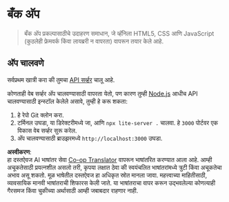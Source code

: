 <!--
CO_OP_TRANSLATOR_METADATA:
{
  "original_hash": "461aa4fc74c6b1789c3a13b5d82c0cd9",
  "translation_date": "2025-08-26T00:39:34+00:00",
  "source_file": "7-bank-project/solution/README.md",
  "language_code": "mr"
}
-->
# बँक अ‍ॅप

> बँक अ‍ॅप प्रकल्पासाठीचे उदाहरण समाधान, जे व्हॅनिला HTML5, CSS आणि JavaScript (कुठलेही फ्रेमवर्क किंवा लायब्ररी न वापरता) वापरून तयार केले आहे.

## अ‍ॅप चालवणे

सर्वप्रथम खात्री करा की तुमचा [API सर्व्हर](../api/README.md) चालू आहे.

कोणताही वेब सर्व्हर अ‍ॅप चालवण्यासाठी वापरता येतो, पण कारण तुम्ही [Node.js](https://nodejs.org) आधीच API चालवण्यासाठी इन्स्टॉल केलेले असावे, तुम्ही हे करू शकता:

1. हे रेपो Git क्लोन करा.
2. टर्मिनल उघडा, या डिरेक्टरीमध्ये जा, आणि `npx lite-server .` चालवा. हे `3000` पोर्टवर एक विकास वेब सर्व्हर सुरू करेल.
3. अ‍ॅप चालवण्यासाठी ब्राउझरमध्ये `http://localhost:3000` उघडा.

**अस्वीकरण**:  
हा दस्तऐवज AI भाषांतर सेवा [Co-op Translator](https://github.com/Azure/co-op-translator) वापरून भाषांतरित करण्यात आला आहे. आम्ही अचूकतेसाठी प्रयत्नशील असलो तरी, कृपया लक्षात ठेवा की स्वयंचलित भाषांतरांमध्ये त्रुटी किंवा अचूकतेचा अभाव असू शकतो. मूळ भाषेतील दस्तऐवज हा अधिकृत स्रोत मानला जावा. महत्त्वाच्या माहितीसाठी, व्यावसायिक मानवी भाषांतराची शिफारस केली जाते. या भाषांतराचा वापर करून उद्भवलेल्या कोणत्याही गैरसमज किंवा चुकीच्या अर्थासाठी आम्ही जबाबदार राहणार नाही.